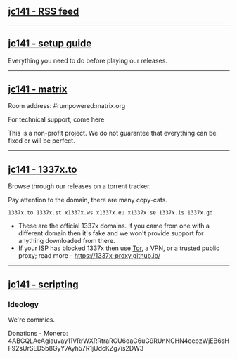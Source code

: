 ## [jc141 - RSS feed](https://github.com/jc141x/releases-feed)

---

## [jc141 - setup guide](https://gitlab.com/jc141x/setup)

Everything you need to do before playing our releases.

---

## [jc141 - matrix](https://matrix.to/#/#rumpowered:matrix.org)
Room address: #rumpowered:matrix.org

For technical support, come here.

This is a non-profit project. We do not guarantee that everything can be fixed or will be perfect.

---

## [jc141 - 1337x.to](https://1337x.to/user/johncena141/)

Browse through our releases on a torrent tracker.

Pay attention to the domain, there are many copy-cats.

```
1337x.to 1337x.st x1337x.ws x1337x.eu x1337x.se 1337x.is 1337x.gd
```

- These are the official 1337x domains. If you came from one with a different domain then it's fake and we won't provide support for anything downloaded from there.
- If your ISP has blocked 1337x then use [Tor](https://www.torproject.org/), a VPN, or a trusted public proxy; read more - https://1337x-proxy.github.io/

---

## [jc141 - scripting](https://gitlab.com/jc141x/scripting/)

### Ideology

We're commies.

Donations - Monero: 4ABGQLAeAgiauvay11VRrWXRRtraRCU6oaC6uG9RUnNCHN4eepzWjEB6sHF92sUrSED5b8GyY7Ayh57R1jUdcKZg7is2DW3
